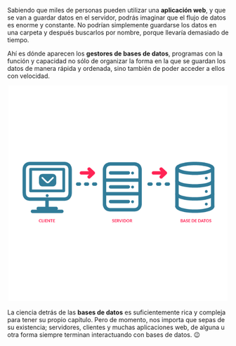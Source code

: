Sabiendo que miles de personas pueden utilizar una **aplicación web**, y que se van a guardar datos en el servidor, podrás imaginar que el flujo de datos es enorme y constante. No podrían simplemente guardarse los datos en una carpeta y después buscarlos por nombre, porque llevaría demasiado de tiempo. 

Ahí es dónde aparecen los **gestores de bases de datos**, programas con la función y capacidad no sólo de organizar la forma en la que se guardan los datos de manera rápida y ordenada, sino también de poder acceder a ellos con velocidad.

<center>
<img src="https://raw.githubusercontent.com/MumukiProject/mumuki-guia-text-aplicaciones-en-internet/master/images/ej8_2-01_1524152287348.png" alt="ej8_2-01_1524152287348.png" width="500px" height="auto">
</center>

La ciencia detrás de las **bases de datos** es suficientemente rica y compleja para tener su propio capítulo. Pero de momento, nos importa que sepas de su existencia; servidores, clientes y muchas aplicaciones web, de alguna u otra forma siempre terminan interactuando con bases de datos. :wink:

